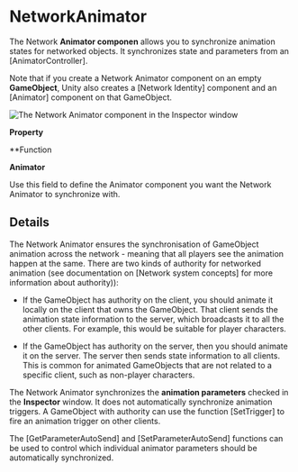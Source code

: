 # NetworkAnimator

The Network **Animator componen** allows you to synchronize animation states for
networked objects. It synchronizes state and parameters from an
[AnimatorController].

Note that if you create a Network Animator component on an empty **GameObject**,
Unity also creates a [Network
Identity] component
and an [Animator] component
on that GameObject.

![The Network Animator component in the Inspector window](https://docs.unity3d.com/uploads/Main/NetworkAnimatorComponent.png)

**Property**

\*\*Function

**Animator**

Use this field to define the Animator component you want the Network Animator to
synchronize with.

## Details

The Network Animator ensures the synchronisation of GameObject animation across
the network - meaning that all players see the animation happen at the same.
There are two kinds of authority for networked animation (see documentation on
[Network system concepts] for
more information about authority)):

-   If the GameObject has authority on the client, you should animate it locally
    on the client that owns the GameObject. That client sends the animation
    state information to the server, which broadcasts it to all the other
    clients. For example, this would be suitable for player characters.

-   If the GameObject has authority on the server, then you should animate it on
    the server. The server then sends state information to all clients. This is
    common for animated GameObjects that are not related to a specific client,
    such as non-player characters.

The Network Animator synchronizes the **animation parameters** checked in the
**Inspector** window. It does not automatically synchronize animation triggers.
A GameObject with authority can use the function
[SetTrigger]
to fire an animation trigger on other clients.

The
[GetParameterAutoSend]
and
[SetParameterAutoSend]
functions can be used to control which individual animator parameters should be
automatically synchronized.
